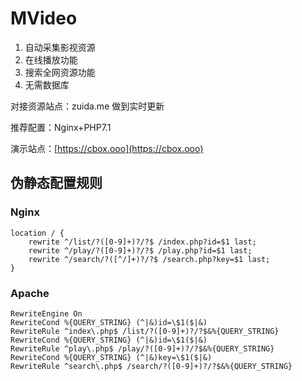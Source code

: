 # MVideo

1. 自动采集影视资源
2. 在线播放功能
3. 搜索全网资源功能
4. 无需数据库

对接资源站点：zuida.me 做到实时更新

推荐配置：Nginx+PHP7.1

演示站点：[https://cbox.ooo](https://cbox.ooo)

## 伪静态配置规则

### Nginx

```
location / {
	rewrite ^/list/?([0-9]+)?/?$ /index.php?id=$1 last;
	rewrite ^/play/?([0-9]+)?/?$ /play.php?id=$1 last;
	rewrite ^/search/?([^/]+)?/?$ /search.php?key=$1 last;
}
```

### Apache

```
RewriteEngine On
RewriteCond %{QUERY_STRING} (^|&)id=\$1($|&)
RewriteRule ^index\.php$ /list/?([0-9]+)?/?$&%{QUERY_STRING}
RewriteCond %{QUERY_STRING} (^|&)id=\$1($|&)
RewriteRule ^play\.php$ /play/?([0-9]+)?/?$&%{QUERY_STRING}
RewriteCond %{QUERY_STRING} (^|&)key=\$1($|&)
RewriteRule ^search\.php$ /search/?([0-9]+)?/?$&%{QUERY_STRING}
```
